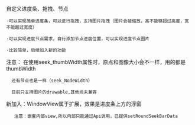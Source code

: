 自定义进度条、拖拽、节点

    ·可以实现简单进度条，可以进行拖拽，支持图片拖拽（图片会被缩放，高不能够超过高度，宽不能超过宽度）

    ·可以实现进度节点需求，自行添加节点进度位置，可以实现进度节点图片
    
    ·比较简单，后续加入新的功能

注意： 在使用seek_thumbWidth属性时，原点和图像大小会不一样，用的都是thumbWidth

      还有节点也是一样（seek_NodeWidth）

      目前只支持图片的drawable,其他尚未兼容

新加入：WindowView属于扩展，效果是进度条上方的浮窗

       注意：嵌套内部view,所以内部只能通过Api调用，已提供setRoundSeekBarData

